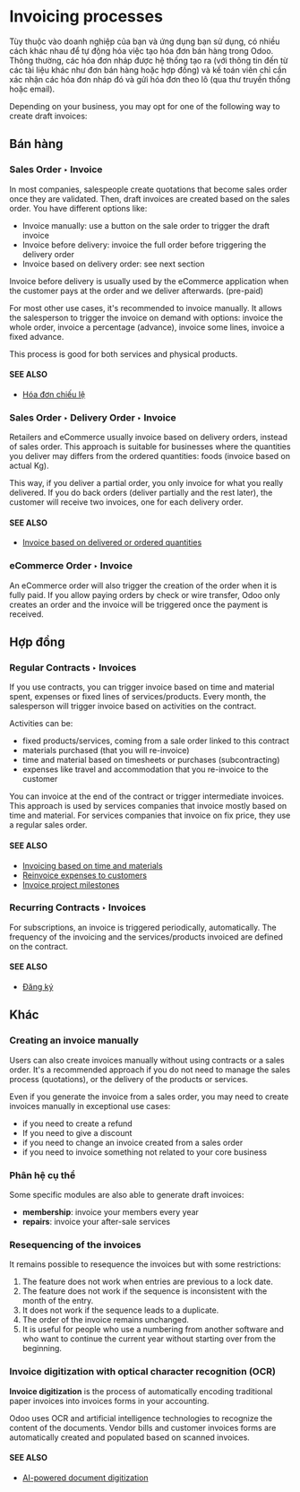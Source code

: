 # Invoicing processes

Tùy thuộc vào doanh nghiệp của bạn và ứng dụng bạn sử dụng, có nhiều cách khác nhau để tự động hóa việc tạo hóa đơn bán hàng trong Odoo. Thông thường, các hóa đơn nháp được hệ thống tạo ra (với thông tin đến từ các tài liệu khác như đơn bán hàng hoặc hợp đồng) và kế toán viên chỉ cần xác nhận các hóa đơn nháp đó và gửi hóa đơn theo lô (qua thư truyền thống hoặc email).

Depending on your business, you may opt for one of the following way to
create draft invoices:

## Bán hàng

### Sales Order ‣ Invoice

In most companies, salespeople create quotations that become sales order
once they are validated. Then, draft invoices are created based on the
sales order. You have different options like:

- Invoice manually: use a button on the sale order to trigger the draft
  invoice
- Invoice before delivery: invoice the full order before triggering the
  delivery order
- Invoice based on delivery order: see next section

Invoice before delivery is usually used by the eCommerce application
when the customer pays at the order and we deliver afterwards.
(pre-paid)

For most other use cases, it's recommended to invoice manually. It
allows the salesperson to trigger the invoice on demand with options:
invoice the whole order, invoice a percentage (advance), invoice some
lines, invoice a fixed advance.

This process is good for both services and physical products.

#### SEE ALSO
- [Hóa đơn chiếu lệ](applications/sales/sales/invoicing/proforma.md)

### Sales Order ‣ Delivery Order ‣ Invoice

Retailers and eCommerce usually invoice based on delivery orders,
instead of sales order. This approach is suitable for businesses where
the quantities you deliver may differs from the ordered quantities:
foods (invoice based on actual Kg).

This way, if you deliver a partial order, you only invoice for what you
really delivered. If you do back orders (deliver partially and the rest
later), the customer will receive two invoices, one for each delivery
order.

#### SEE ALSO
- [Invoice based on delivered or ordered quantities](applications/sales/sales/invoicing/invoicing_policy.md)

### eCommerce Order ‣ Invoice

An eCommerce order will also trigger the creation of the order when it
is fully paid. If you allow paying orders by check or wire transfer,
Odoo only creates an order and the invoice will be triggered once the
payment is received.

## Hợp đồng

### Regular Contracts ‣ Invoices

If you use contracts, you can trigger invoice based on time and material
spent, expenses or fixed lines of services/products. Every month, the
salesperson will trigger invoice based on activities on the contract.

Activities can be:

- fixed products/services, coming from a sale order linked to this contract
- materials purchased (that you will re-invoice)
- time and material based on timesheets or purchases (subcontracting)
- expenses like travel and accommodation that you re-invoice to the customer

You can invoice at the end of the contract or trigger intermediate
invoices. This approach is used by services companies that invoice
mostly based on time and material. For services companies that invoice
on fix price, they use a regular sales order.

#### SEE ALSO
- [Invoicing based on time and materials](applications/sales/sales/invoicing/time_materials.md)
- [Reinvoice expenses to customers](applications/sales/sales/invoicing/expense.md)
- [Invoice project milestones](applications/sales/sales/invoicing/milestone.md)

### Recurring Contracts ‣ Invoices

For subscriptions, an invoice is triggered periodically, automatically.
The frequency of the invoicing and the services/products invoiced are
defined on the contract.

#### SEE ALSO
- [Đăng ký](applications/sales/subscriptions.md)

## Khác

### Creating an invoice manually

Users can also create invoices manually without using contracts or a
sales order. It's a recommended approach if you do not need to manage
the sales process (quotations), or the delivery of the products or
services.

Even if you generate the invoice from a sales order, you may need to
create invoices manually in exceptional use cases:

- if you need to create a refund
- If you need to give a discount
- if you need to change an invoice created from a sales order
- if you need to invoice something not related to your core business

### Phân hệ cụ thể

Some specific modules are also able to generate draft invoices:

- **membership**: invoice your members every year
- **repairs**: invoice your after-sale services

### Resequencing of the invoices

It remains possible to resequence the invoices but with some restrictions:

1. The feature does not work when entries are previous to a lock date.
2. The feature does not work if the sequence is inconsistent with the month of the entry.
3. It does not work if the sequence leads to a duplicate.
4. The order of the invoice remains unchanged.
5. It is useful for people who use a numbering from another software and who want to continue the
   current year without starting over from the beginning.

### Invoice digitization with optical character recognition (OCR)

**Invoice digitization** is the process of automatically encoding traditional paper invoices into
invoices forms in your accounting.

Odoo uses OCR and artificial intelligence technologies to recognize the content of the documents.
Vendor bills and customer invoices forms are automatically created and populated based on scanned
invoices.

#### SEE ALSO
- [AI-powered document digitization](applications/finance/accounting/vendor_bills/invoice_digitization.md)
